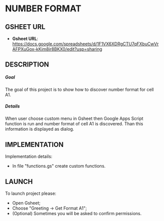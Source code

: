 NUMBER FORMAT
=============


GSHEET URL
----------

* **Gsheet URL**: https://docs.google.com/spreadsheets/d/1F1VX6XDRgCTU7qFXbuCwVrAFPXuGox-kKim8ir8BKX0/edit?usp=sharing


DESCRIPTION
-----------

##### Goal
The goal of this project is to show how to discover number format for cell A1.

##### Details
When user choose custom menu in Gsheet then Google Apps Script function is run and number format of cell A1 is discovered. Than this information is displayed as dialog.


IMPLEMENTATION
-----------

Implementation details:
* In file "functions.gs" create custom functions.
  

LAUNCH
------

To launch project please:
* Open Gsheet;
* Choose "Greeting -> Get Format A1";
* (Optional) Sometimes you will be asked to confirm permissions.